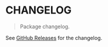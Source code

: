 # CHANGELOG

> Package changelog.

See [GitHub Releases](https://github.com/stdlib-js/stats-base-dists-kumaraswamy/releases) for the changelog.